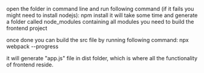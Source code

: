 open the folder in command line and run following command (if it fails you might need to install nodejs):
npm install
it will take some time and generate a folder called node_modules containing all modules you need to build the frontend project

once done you can build the src file by running following command:
npx webpack --progress

it will generate "app.js" file in dist folder, which is where all the functionality of frontend reside.